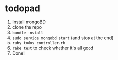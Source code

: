 # todopad
1. Install mongoBD
2. clone the repo
3. `bundle install`
4. `sudo service mongobd start` (and stop at the end)
5. `ruby todos_controller.rb`
6. `rake test` to check whether it's all good
7. Done!
